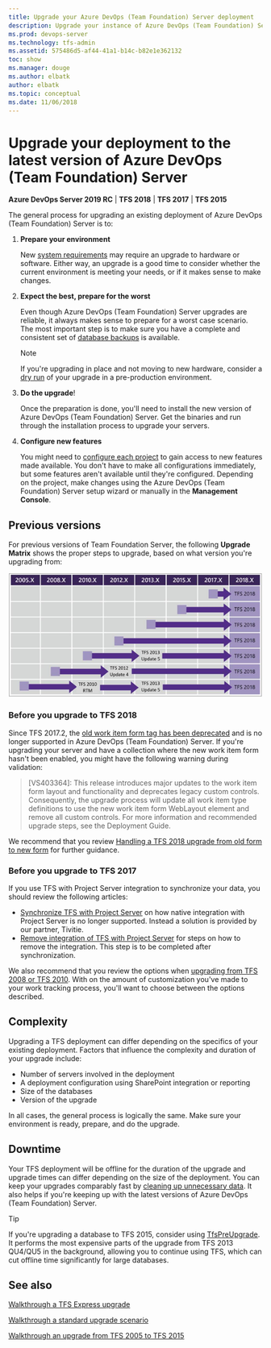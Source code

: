 ```yaml
---
title: Upgrade your Azure DevOps (Team Foundation) Server deployment 
description: Upgrade your instance of Azure DevOps (Team Foundation) Server to the latest version
ms.prod: devops-server
ms.technology: tfs-admin
ms.assetid: 575486d5-af44-41a1-b14c-b82e1e362132
toc: show
ms.manager: douge
ms.author: elbatk
author: elbatk
ms.topic: conceptual
ms.date: 11/06/2018
---
```


# Upgrade your deployment to the latest version of Azure DevOps (Team Foundation) Server

**Azure DevOps Server 2019 RC** | **TFS 2018** | **TFS 2017** | **TFS 2015**

The general process for upgrading an existing deployment of Azure DevOps (Team Foundation) Server is to:

1. **Prepare your environment**

    New [system requirements](../requirements.md) may require an upgrade to hardware or software. Either way, an upgrade is a good time to consider whether the current environment is meeting your needs, or if it makes sense to make changes.

1. **Expect the best, prepare for the worst**

    Even though Azure DevOps (Team Foundation) Server upgrades are reliable, it always makes sense to prepare for a worst case scenario. The most important step is to make sure you have a complete and consistent set of [database backups](../admin/backup/config-backup-sched-plan.md) is available.

    > [!NOTE]
    > If you're upgrading in place and not moving to new hardware, consider a [dry run](pre-production.md) of your upgrade in a pre-production environment.

1. **Do the upgrade**!

    Once the preparation is done, you'll need to install the new version of Azure DevOps (Team Foundation) Server. Get the binaries and run through the installation process to upgrade your servers.

1. **Configure new features**

    You might need to [configure each project](/azure/devops/work/customize/configure-features-after-upgrade) to gain access to new features made available. You don't have to make all configurations immediately, but some features aren't available until they're configured. Depending on the project, make changes using the Azure DevOps (Team Foundation) Server setup wizard or manually in the **Management Console**.

## Previous versions

For previous versions of Team Foundation Server, the following **Upgrade Matrix** shows the proper steps to upgrade, based on what version you're upgrading from:

![TFS 2018 Upgrade path matrix for all versions](../_img/tfs2018upgradematrix.png)

### Before you upgrade to TFS 2018

Since TFS 2017.2, the [old work item form <Layout> tag has been deprecated](https://blogs.msdn.microsoft.com/devops/2017/05/22/announcing-the-deprecation-of-the-old-work-item-form-in-tfs/) and is no longer supported in Azure DevOps (Team Foundation) Server. If you're upgrading your server and have a collection where the new work item form hasn't been enabled, you might have the following warning during validation:

> [VS403364]: This release introduces major updates to the work item form layout and functionality and deprecates legacy custom controls. Consequently, the upgrade process will update all work item type definitions to use the new work item form WebLayout element and remove all custom controls. For more information and recommended upgrade steps, see the Deployment Guide.

We recommend that you review [Handling a TFS 2018 upgrade from old form to new form](https://blogs.msdn.microsoft.com/devops/2017/05/22/announcing-the-deprecation-of-the-old-work-item-form-in-tfs) for further guidance.

### Before you upgrade to TFS 2017

If you use TFS with Project Server integration to synchronize your data, you should review the following articles:  

- [Synchronize TFS with Project Server](/azure/devops/work/tfs-ps-sync/sync-ps-tfs) on how native integration with Project Server is no longer supported. Instead a solution is provided by our partner, Tivitie.
- [Remove integration of TFS with Project Server](/azure/devops/work/tfs-ps-sync/remove-tfs-ps-integration) for steps on how to remove the integration. This step is to be completed after synchronization.

We also recommend that you review the options when [upgrading from TFS 2008 or TFS 2010](/azure/devops/work/customize/upgrade-tfs-2008-or-2010). With on the amount of customization you've made to your work tracking process, you'll want to choose between the options described.  

## Complexity

Upgrading a TFS deployment can differ depending on the specifics of your existing deployment. Factors that influence the complexity and duration of your upgrade include:

- Number of servers involved in the deployment
- A deployment configuration using SharePoint integration or reporting
- Size of the databases
- Version of the upgrade

In all cases, the general process is logically the same. Make sure your environment is ready, prepare, and do the upgrade.

## Downtime

Your TFS deployment will be offline for the duration of the upgrade and upgrade times can differ depending on the size of the deployment. You can keep your upgrades comparably fast by [cleaning up unnecessary data](/azure/devops/tfs-server/upgrade/clean-up-data). It also helps if you're keeping up with the latest versions of Azure DevOps (Team Foundation) Server.

> [!TIP]
> If you're upgrading a database to TFS 2015, consider using [TfsPreUpgrade](pre-upgrade.md). It performs the most expensive parts of the upgrade from TFS 2013 QU4/QU5 in the background, allowing you to continue using TFS, which can cut offline time significantly for large databases.

## See also

[Walkthrough a TFS Express upgrade](express.md)

[Walkthrough a standard upgrade scenario](walkthrough.md)

[Walkthrough an upgrade from TFS 2005 to TFS 2015](tfs-2005-to-2015.md)